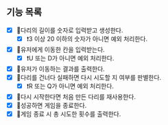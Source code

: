 ## 기능 목록

- [x] 📍다리의 길이를 숫자로 입력받고 생성한다.
  - [x] ❗3 이상 20 이하의 숫자가 아니면 예외 처리한다.
- [x] 📍유저에게 이동한 칸을 입력받는다.
  - [x] ❗U 또는 D가 아니면 예외 처리한다.
- [x] 📍유저가 이동하는 결과를 출력한다.
- [x] 📍다리를 건너다 실패하면 다시 시도할 지 여부를 판별한다.
  - [x] ❗R 또는 Q가 아니면 예외 처리한다.
- [x] 📍다시 시작한다면 처음 만든 다리를 재사용한다.
- [x] 📍성공하면 게임을 종료한다.
- [x] 📍게임 종료 시 총 시도한 횟수를 출력한다.
